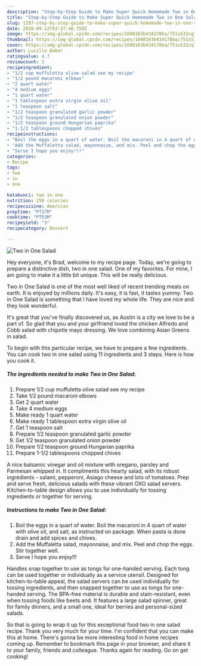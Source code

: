 ```yaml
---
description: "Step-by-Step Guide to Make Super Quick Homemade Two in One Salad"
title: "Step-by-Step Guide to Make Super Quick Homemade Two in One Salad"
slug: 1297-step-by-step-guide-to-make-super-quick-homemade-two-in-one-salad
date: 2020-09-12T03:37:48.759Z
image: https://img-global.cpcdn.com/recipes/1698163b434178ba/751x532cq70/two-in-one-salad-recipe-main-photo.jpg
thumbnail: https://img-global.cpcdn.com/recipes/1698163b434178ba/751x532cq70/two-in-one-salad-recipe-main-photo.jpg
cover: https://img-global.cpcdn.com/recipes/1698163b434178ba/751x532cq70/two-in-one-salad-recipe-main-photo.jpg
author: Lucille Baker
ratingvalue: 4.7
reviewcount: 3
recipeingredient:
- "1/2 cup muffuletta olive salad see my recipe"
- "1/2 pound macaroni elbows"
- "2 quart water"
- "4 medium eggs"
- "1 quart water"
- "1 tablespoon extra virgin olive oil"
- "1 teaspoon salt"
- "1/2 teaspoon granulated garlic powder"
- "1/2 teaspoon granulated onion powder"
- "1/2 teaspoon ground Hungarian paprika"
- "1-1/2 tablespoons chopped chives"
recipeinstructions:
- "Boil the eggs in a quart of water. Boil the macaroni in 4 quart of water with olive oil, and salt, as instructed on package. When pasta is done drain and add spices and chives."
- "Add the Muffaletta salad, mayonnaise, and mix. Peel and chop the eggs. Stir together well."
- "Serve I hope you enjoy!!!"
categories:
- Recipe
tags:
- two
- in
- one

katakunci: two in one 
nutrition: 250 calories
recipecuisine: American
preptime: "PT17M"
cooktime: "PT53M"
recipeyield: "3"
recipecategory: Dessert

---
```



![Two in One Salad](https://img-global.cpcdn.com/recipes/1698163b434178ba/751x532cq70/two-in-one-salad-recipe-main-photo.jpg)

Hey everyone, it's Brad, welcome to my recipe page. Today, we're going to prepare a distinctive dish, two in one salad. One of my favorites. For mine, I am going to make it a little bit unique. This will be really delicious.

Two in One Salad is one of the most well liked of recent trending meals on earth. It is enjoyed by millions daily. It's easy, it is fast, it tastes yummy. Two in One Salad is something that I have loved my whole life. They are nice and they look wonderful.

It&#39;s great that you&#39;ve finally discovered us, as Austin is a city we love to be a part of. So glad that you and your girlfriend loved the chicken Alfredo and Cobb salad with chipotle mayo dressing. We love combining Asian Greens in salad.


To begin with this particular recipe, we have to prepare a few ingredients. You can cook two in one salad using 11 ingredients and 3 steps. Here is how you cook it.

<!--inarticleads1-->

##### The ingredients needed to make Two in One Salad:

1. Prepare 1/2 cup muffuletta olive salad see my recipe
1. Take 1/2 pound macaroni elbows
1. Get 2 quart water
1. Take 4 medium eggs
1. Make ready 1 quart water
1. Make ready 1 tablespoon extra virgin olive oil
1. Get 1 teaspoon salt
1. Prepare 1/2 teaspoon granulated garlic powder
1. Get 1/2 teaspoon granulated onion powder
1. Prepare 1/2 teaspoon ground Hungarian paprika
1. Prepare 1-1/2 tablespoons chopped chives


A nice balsamic vinegar and oil mixture with oregano, parsley and Parmesan whipped in. It compliments this hearty salad, with its robust ingredients - salami, pepperoni, Asiago cheese and lots of tomatoes. Prep and serve fresh, delicious salads with these vibrant OXO salad servers. Kitchen-to-table design allows you to use individually for tossing ingredients or together for serving. 

<!--inarticleads2-->

##### Instructions to make Two in One Salad:

1. Boil the eggs in a quart of water. Boil the macaroni in 4 quart of water with olive oil, and salt, as instructed on package. When pasta is done drain and add spices and chives.
1. Add the Muffaletta salad, mayonnaise, and mix. Peel and chop the eggs. Stir together well.
1. Serve I hope you enjoy!!!


Handles snap together to use as tongs for one-handed serving. Each tong can be used together or individually as a service utensil. Designed for kitchen-to-table appeal, the salad servers can be used individually for tossing ingredients, and then snapped together to use as tongs for one-handed serving. The BPA-free material is durable and stain-resistant, even when tossing foods like beets and. It features a large salad spinner, great for family dinners, and a small one, ideal for berries and personal-sized salads. 

So that is going to wrap it up for this exceptional food two in one salad recipe. Thank you very much for your time. I'm confident that you can make this at home. There's gonna be more interesting food in home recipes coming up. Remember to bookmark this page in your browser, and share it to your family, friends and colleague. Thanks again for reading. Go on get cooking!
